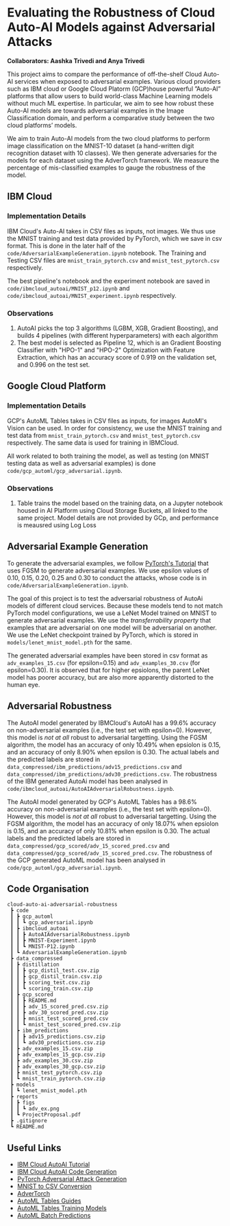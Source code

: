# Evaluating the Robustness of Cloud Auto-AI Models against Adversarial Attacks

**Collaborators: Aashka Trivedi and Anya Trivedi**

This project aims to compare the performance of off-the-shelf Cloud Auto-AI services when exposed to adversarial examples. Various cloud providers such as IBM cloud or Google Cloud Platorm (GCP)house powerful ”Auto-AI” platforms that allow users to build world-class Machine Learning models without much ML expertise. In particular, we aim to see how robust these Auto-AI models are towards adversarial examples in the Image Classification domain, and perform a comparative study between the two cloud platforms’ models.

We aim to train Auto-AI models from the two cloud platforms to perform image classification on the MNIST-10 dataset (a hand-written digit recognition dataset with 10 classes). We then generate adversaries for the models for each dataset using the AdverTorch framework. We measure the percentage of mis-classified examples to gauge the robustness of the model.

## IBM Cloud

### Implementation Details

IBM Cloud's Auto-AI takes in CSV files as inputs, not images. We thus use the MNIST training and test data provided by PyTorch, which we save in csv format. This is done in the later half of the `code/AdversarialExampleGeneration.ipynb` notebook. The Training and Testing CSV files are `mnist_train_pytorch.csv` and `mnist_test_pytorch.csv` respectively.

The best pipeline's notebook and the experiment notebook are saved in `code/ibmcloud_autoai/MNIST_p12.ipynb` and `code/ibmcloud_autoai/MNIST_experiment.ipynb` respectively.

### Observations

1. AutoAI picks the top 3 algorithms (LGBM, XGB, Gradient Boosting), and builds 4 pipelines (with different hyperparameters) with each algorithm
2. The best model is selected as Pipeline 12, which is an Gradient Boosting Classifier with "HPO-1" and "HPO-2" Optimization with Feature Extraction, which has an accuracy score of 0.919 on the validation set, and 0.996 on the test set.

## Google Cloud Platform

### Implementation Details

GCP's AutoML Tables takes in CSV files as inputs, for images AutoMl's Vision can be used. In order for consistency, we use the MNIST training and test data from `mnist_train_pytorch.csv` and `mnist_test_pytorch.csv` respectively. The same data is used for training in IBMCloud.

All work related to both training the model, as well as testing (on MNIST testing data as well as adversarial examples) is done `code/gcp_automl/gcp_adversarial.ipynb`.

### Observations

1. Table trains the model based on the training data, on a Jupyter notebook housed in AI Platform using Cloud Storage Buckets, all linked to the same project. Model details are not provided by GCp, and performance is meausred using Log Loss

## Adversarial Example Generation

To generate the adversarial examples, we follow [PyTorch's Tutorial](https://pytorch.org/tutorials/beginner/fgsm_tutorial.html) that uses FGSM to generate adversarial examples. We use epsilon values of 0.10, 0.15, 0.20, 0.25 and 0.30 to conduct the attacks, whose code is in `code/AdversarialExampleGeneration.ipynb`.

The goal of this project is to test the adversarial robustness of AutoAi models of different cloud services. Because these models tend to not match PyTorch model configurations, we use a LeNet Model trained on MNIST to generate adversarial examples. We use the *transferrability property* that examples that are adversarial on one model will be adversarial on another. We use the LeNet checkpoint trained by PyTorch, which is stored in `models/lenet_mnist_model.pth` for the same.

The generated adversarial examples have been stored in csv format as `adv_examples_15.csv` (for epsilon=0.15) and `adv_examples_30.csv` (for epsilon=0.30). It is observed that for higher epsiolons, the parent LeNet model has poorer accuracy, but are also more apparently distorted to the human eye.

## Adversarial Robustness

The AutoAI model generated by IBMCloud's AutoAI has a 99.6% accuracy on non-adversarial examples (i.e., the test set with epsilon=0). However, this model is *not at all* robust to adversarial targetting. Using the FGSM algorithm, the model has an accuracy of only 10.49% when epsiolon is 0.15, and an accuracy of only 8.90% when epsilon is 0.30. The actual labels and the predicted labels are stored in `data_compressed/ibm_predictions/adv15_predictions.csv` and `data_compressed/ibm_predictions/adv30_predictions.csv`. The robustness of the IBM generated AutoAi model has been analysed in `code/ibmcloud_autoai/AutoAIAdversarialRobustness.ipynb`.

The AutoAI model generated by GCP's AutoML Tables has a 98.6% accuracy on non-adversarial examples (i.e., the test set with epsilon=0). However, this model is *not at all* robust to adversarial targetting. Using the FGSM algorithm, the model has an accuracy of only 18.07% when epsiolon is 0.15, and an accuracy of only 10.81% when epsilon is 0.30. The actual labels and the predicted labels are stored in `data_compressed/gcp_scored/adv_15_scored_pred.csv` and `data_compressed/gcp_scored/adv_15_scored_pred.csv`. The robustness of the GCP generated AutoML model has been analysed in `code/gcp_automl/gcp_adversarial.ipynb`.

## Code Organisation

```
cloud-auto-ai-adversarial-robustness
 ┣ code
 ┃ ┣ gcp_automl
 ┃ ┃ ┗ gcp_adversarial.ipynb
 ┃ ┣ ibmcloud_autoai
 ┃ ┃ ┣ AutoAIAdversarialRobustness.ipynb
 ┃ ┃ ┣ MNIST-Experiment.ipynb
 ┃ ┃ ┗ MNIST-P12.ipynb
 ┃ ┗ AdversarialExampleGeneration.ipynb
 ┣ data_compressed
 ┃ ┣ distillation
 ┃ ┃ ┣ gcp_distil_test.csv.zip
 ┃ ┃ ┣ gcp_distil_train.csv.zip
 ┃ ┃ ┣ scoring_test.csv.zip
 ┃ ┃ ┗ scoring_train.csv.zip
 ┃ ┣ gcp_scored
 ┃ ┃ ┣ README.md
 ┃ ┃ ┣ adv_15_scored_pred.csv.zip
 ┃ ┃ ┣ adv_30_scored_pred.csv.zip
 ┃ ┃ ┣ mnist_test_scored_pred.csv
 ┃ ┃ ┗ mnist_test_scored_pred.csv.zip
 ┃ ┣ ibm_predictions
 ┃ ┃ ┣ adv15_predictions.csv.zip
 ┃ ┃ ┗ adv30_predictions.csv.zip
 ┃ ┣ adv_examples_15.csv.zip
 ┃ ┣ adv_examples_15_gcp.csv.zip
 ┃ ┣ adv_examples_30.csv.zip
 ┃ ┣ adv_examples_30_gcp.csv.zip
 ┃ ┣ mnist_test_pytorch.csv.zip
 ┃ ┗ mnist_train_pytorch.csv.zip
 ┣ models
 ┃ ┗ lenet_mnist_model.pth
 ┣ reports
 ┃ ┣ figs
 ┃ ┃ ┗ adv_ex.png
 ┃ ┗ ProjectProposal.pdf
 ┣ .gitignore
 ┗ README.md
```

## Useful Links

- [IBM Cloud AutoAI Tutorial](https://developer.ibm.com/tutorials/generate-machine-learning-model-pipelines-to-choose-the-best-model-for-your-problem-autoai/)
- [IBM Cloud AutoAI Code Generation](https://github.com/IBM/AutoAI-code-generation)
- [PyTorch Adversarial Attack Generation](https://pytorch.org/tutorials/beginner/fgsm_tutorial.html)
- [MNIST to CSV Conversion](https://pjreddie.com/projects/mnist-in-csv/)
- [AdverTorch](https://github.com/BorealisAI/advertorch)
- [AutoML Tables Guides](https://cloud.google.com/automl-tables/docs/how-to)
- [AutoML Tables Training Models](https://cloud.google.com/automl-tables/docs/train#opt-obj)
- [AutoML Batch Predictions](https://cloud.google.com/automl-tables/docs/predict-batch)
